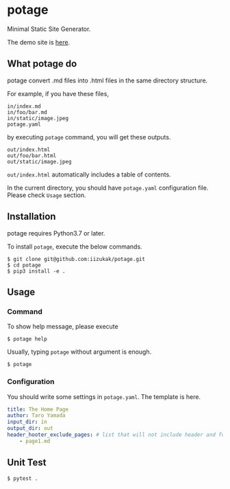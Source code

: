 # potage

Minimal Static Site Generator.

The demo site is [here]().

## What potage do

potage convert .md files into .html files in the same directory structure.

For example, if you have these files,

```
in/index.md
in/foo/bar.md
in/static/image.jpeg
potage.yaml
```

by executing `potage` command, you will get these outputs.

```
out/index.html
out/foo/bar.html
out/static/image.jpeg
```

`out/index.html` automatically includes a table of contents.

In the current directory, you should have `potage.yaml` configuration file.
Please check `Usage` section.

## Installation

potage requires Python3.7 or later.

To install `potage`, execute the below commands.

```
$ git clone git@github.com:iizukak/potage.git
$ cd potage
$ pip3 install -e .
```

## Usage

### Command

To show help message, please execute

```
$ potage help
```

Usually, typing `potage` without argument is enough.

```
$ potage
```

### Configuration

You should write some settings in `potage.yaml`. The template is here.

```yaml
title: The Home Page
author: Taro Yamada
input_dir: in
output_dir: out
header_hooter_exclude_pages: # list that will not include header and footer
    - page1.md
```

## Unit Test

```
$ pytest .
```